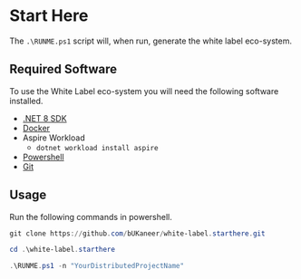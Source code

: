 # Start Here

The `.\RUNME.ps1` script will, when run, generate the white label eco-system.

## Required Software

To use the White Label eco-system you will need the following software installed.

- [.NET 8 SDK](https://dotnet.microsoft.com/en-us/download)
- [Docker](https://docs.docker.com/get-docker/)
- Aspire Workload 
  - `dotnet workload install aspire`
- [Powershell](https://learn.microsoft.com/en-us/powershell/scripting/install/installing-powershell?view=powershell-7.3)
- [Git](https://git-scm.com/downloads)

## Usage

Run the following commands in powershell.

```powershell
git clone https://github.com/bUKaneer/white-label.starthere.git

cd .\white-label.starthere

.\RUNME.ps1 -n "YourDistributedProjectName"
```